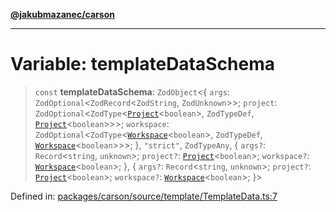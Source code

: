 [**@jakubmazanec/carson**](../README.md)

---

# Variable: templateDataSchema

> `const` **templateDataSchema**: `ZodObject`\<\{ `args`: `ZodOptional`\<`ZodRecord`\<`ZodString`,
> `ZodUnknown`\>\>; `project`:
> `ZodOptional`\<`ZodType`\<[`Project`](../classes/Project.md)\<`boolean`\>, `ZodTypeDef`,
> [`Project`](../classes/Project.md)\<`boolean`\>\>\>; `workspace`:
> `ZodOptional`\<`ZodType`\<[`Workspace`](../classes/Workspace.md)\<`boolean`\>, `ZodTypeDef`,
> [`Workspace`](../classes/Workspace.md)\<`boolean`\>\>\>; \}, `"strict"`, `ZodTypeAny`, \{ `args?`:
> `Record`\<`string`, `unknown`\>; `project?`: [`Project`](../classes/Project.md)\<`boolean`\>;
> `workspace?`: [`Workspace`](../classes/Workspace.md)\<`boolean`\>; \}, \{ `args?`:
> `Record`\<`string`, `unknown`\>; `project?`: [`Project`](../classes/Project.md)\<`boolean`\>;
> `workspace?`: [`Workspace`](../classes/Workspace.md)\<`boolean`\>; \}\>

Defined in:
[packages/carson/source/template/TemplateData.ts:7](https://github.com/jakubmazanec/tools/blob/acfa246dbb1035f65efb7fa114167a3cbefca108/packages/carson/source/template/TemplateData.ts#L7)
